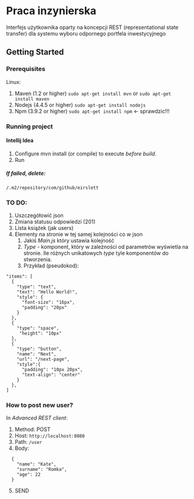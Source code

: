 # Praca inzynierska
Interfejs użytkownika oparty na koncepcji REST (representational state transfer) dla systemu wyboru odpornego portfela inwestycyjnego

## Getting Started

### Prerequisites

Linux:

1. Maven (1.2 or higher)
`sudo apt-get install mvn` or `sudo apt-get install maven`
2. Nodejs (4.4.5 or higher)
`sudo apt-get install nodejs`
3. Npm (3.9.2 or higher)
`sudo apt-get install npm` <- sprawdzic!!!

### Running project

#### Intellij Idea
1. Configure mvn install (or compile) to execute *before build*.
2. Run

##### If failed, delete: 
`/.m2/repository/com/github/eirslett`

### TO DO:
1. Uszczegółowić json
2. Zmiana statusu odpowiedzi (201)
3. Lista książek (jak users)
4. Elementy na stronie w tej samej kolejności co w json
    1. Jakiś *Main.js* który ustawia kolejność
    2. *Type* - komponent, który w zależności od parametrów wyświetla na stronie. Ile różnych unikatowych *type* tyle komponentów do stworzenia.
    3. Przykład (pseudokod):
  ```
  "items": [
    {
      "type": "text",
      "text": "Hello World!",
      "style": {
        "font-size": "16px",
        "padding": "20px"
      }
    },
    {
      "type": "space",
       "height": "10px" 
    },
    {
      "type": "button",
      "name": "Next",
      "url": "/next-page",
      "style":{
        "padding": "10px 20px",
        "text-align": "center"
      }    
    },
  ]
  ```

### How to post new user?
In *Advanced REST client*:
1. Method: POST
2. Host: `http://localhost:8080`
3. Path: `/user`
4. Body:
```
  {
    "name": "Kate",
    "surname": "Romka",
    "age": 22
  }
```
  5. SEND
